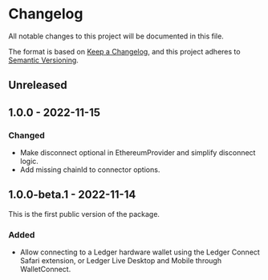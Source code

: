 # Changelog

All notable changes to this project will be documented in this file.

The format is based on [Keep a Changelog](https://keepachangelog.com/en/1.0.0/),
and this project adheres to [Semantic Versioning](https://semver.org/spec/v2.0.0.html).

## Unreleased

## 1.0.0 - 2022-11-15
### Changed
- Make disconnect optional in EthereumProvider and simplify disconnect logic.
- Add missing chainId to connector options.

## 1.0.0-beta.1 - 2022-11-14
This is the first public version of the package.

### Added
- Allow connecting to a Ledger hardware wallet using the Ledger Connect
  Safari extension, or Ledger Live Desktop and Mobile through WalletConnect.
